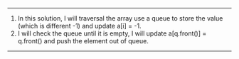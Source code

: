 ---------------------------------------------------------------------------------------------------

1. In this solution, I will traversal the array use a queue to store the value (which is different -1) and update a[i] = -1.
2. I will check the queue until it is empty, I will update a[q.front()] = q.front() and push the element out of queue.

---------------------------------------------------------------------------------------------------